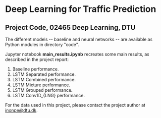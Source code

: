 # Deep Learning for Traffic Prediction
## Project Code, 02465 Deep Learning, DTU

The different models -- baseline and neural networks -- are available as
Python modules in directory "code".

Jupyter notebook **main_results.ipynb** recreates some main
results, as described in the project report:
1. Baseline performance.
2. LSTM Separated performance.
3. LSTM Combined performance.
4. LSTM Mixture performance.
5. LSTM Grouped performance.
6. LSTM Conv1D_{LNG} performance.

For the data used in this project, please contact the project
author at inonpe@dtu.dk.
